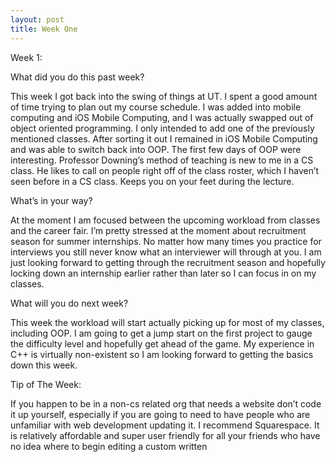 ```yaml
---
layout: post
title: Week One
---
```


Week 1:

What did you do this past week?

This week I got back into the swing of things at UT. I spent a good amount of time trying to plan out my course schedule. I was added into mobile computing and iOS Mobile Computing, and I was actually swapped out of object oriented programming. I only intended to add one of the previously mentioned classes. After sorting it out I remained in iOS Mobile Computing and was able to switch back into OOP. The first few days of OOP were interesting. Professor Downing’s method of teaching is new to me in a CS class. He likes to call on people right off of the class roster, which I haven’t seen before in a CS class. Keeps you on your feet during the lecture. 

What’s in your way?

At the moment I am focused between the upcoming workload from classes and the career fair. I’m pretty stressed at the moment about recruitment season for summer internships. No matter how many times you practice for interviews you still never know what an interviewer will through at you. I am just looking forward to getting through the recruitment season and hopefully locking down an internship earlier rather than later so I can focus in on my classes. 

What will you do next week?

This week the workload will start actually picking up for most of my classes, including OOP. I am going to get a jump start on the first project to gauge the difficulty level and hopefully get ahead of the game. My experience in C++ is virtually non-existent so I am looking forward to getting the basics down this week.

Tip of The Week:

If you happen to be in a non-cs related org that needs a website don’t code it up yourself, especially if you are going to need to have people who are unfamiliar with web development updating it. I recommend Squarespace. It is relatively affordable and super user friendly for all your friends who have no idea where to begin editing a custom written 
